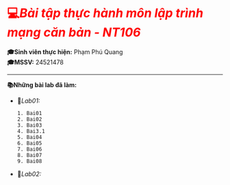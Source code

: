 # <span style="color:red">💻***Bài tập thực hành môn lập trình mạng căn bản - NT106***</span>
**:mortar_board:Sinh viên thực hiện:** Phạm Phú Quang     
**:mortar_board:MSSV:** 24521478
***
**📚Những bài lab đã làm:**
* :blue_book:*Lab01:*
  
      1. Bai01
      2. Bai02
      3. Bai03
      4. Bai3.1
      5. Bai04
      6. Bai05
      7. Bai06
      8. Bai07
      9. Bai08
* :blue_book:*Lab02:* 
